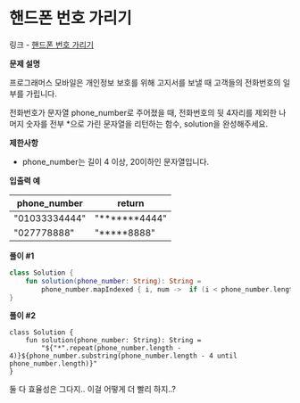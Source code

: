 # 핸드폰 번호 가리기

링크 - [핸드폰 번호 가리기](https://school.programmers.co.kr/learn/courses/30/lessons/12948)

**문제 설명**

프로그래머스 모바일은 개인정보 보호를 위해 고지서를 보낼 때 고객들의 전화번호의 일부를 가립니다.

전화번호가 문자열 phone_number로 주어졌을 때, 전화번호의 뒷 4자리를 제외한 나머지 숫자를 전부 *으로 가린 문자열을 리턴하는 함수, solution을 완성해주세요.

****제한사항****

- phone_number는 길이 4 이상, 20이하인 문자열입니다.

****입출력 예****

| phone_number | return |
| --- | --- |
| "01033334444" | "*******4444" |
| "027778888" | "*****8888" |

**풀이 #1**

```kotlin
class Solution {
    fun solution(phone_number: String): String =
        phone_number.mapIndexed { i, num ->  if (i < phone_number.length - 4) "*" else num }.joinToString("")
}
```

**풀이 #2**

```racket
class Solution {
    fun solution(phone_number: String): String =
        "${"*".repeat(phone_number.length - 4)}${phone_number.substring(phone_number.length - 4 until phone_number.length)}"
}
```

둘 다 효율성은 그다지.. 이걸 어떻게 더 빨리 하지..?